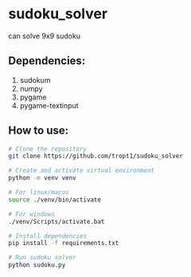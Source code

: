 # sudoku_solver
can solve 9x9 sudoku


## Dependencies:

1. sudokum
2. numpy
3. pygame
4. pygame-textinput

## How to use:

```bash
# Clone the repository
git clone https://github.com/tropt1/sudoku_solver

# Create and activate virtual environment
python -m venv venv

# For linux/macos
source ./venv/bin/activate

# For windows
./venv/Scripts/activate.bat

# Install dependencies
pip install -f requirements.txt

# Run sudoku solver
python sudoku.py
```
